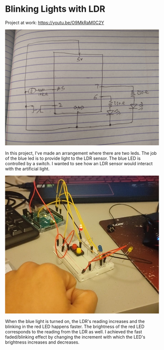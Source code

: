 # Blinking Lights with LDR

Project at work: https://youtu.be/O9MkRaM0C2Y

![](schematic.jpg)

In this project, I've made an arrangement where there are two leds. The job of the blue led is to provide light to the LDR sensor. The blue LED is controlled by a switch. I wanted to see how an LDR sensor would interact with the artificial light. 

![](project.jpg)

When the blue light is turned on, the LDR's reading increases and the blinking in the red LED happens faster. The brightness of the red LED corresponds to the reading from the LDR as well. I achieved the fast faded/blinking effect by changing the increment with which the LED's brightness increases and decreases. 
